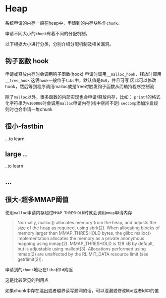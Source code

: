 # Heap

系统申请的内存一般在heap中，申请到的内存块称作`chunk`。

申请不同大小的`chunk`有着不同的分配机制。

以下根据大小进行分类，分别介绍分配机制及相关漏洞。

## 钩子函数 hook

申请或释放内存时会调用钩子函数(hook)
申请时调用`__malloc_hook`，释放时调用`__free_hook`
这俩`hook`一般位于`libc`中，默认值是`0x0`，并且可写
因此可以修改hook，然后等到程序调用malloc或是free时触发钩子函数从而劫持程序控制流

除了`malloc`以外，很多函数的内部实现也会申请/释放内存，比如：
`printf`的格式化字符串为`%100000`时会调用`malloc`申请内存(栈中空间不足)
`seccomp`添加沙盒规则时也会申请一堆chunk

## 很小-fastbin
...to learn

## large ..
..to learn

## ...


## 很大-超多MMAP阈值

使用`malloc`申请内存超过`MMAP_THRESHOLD`时就会调用`mmap`申请内存

> Normally, malloc() allocates memory from the heap, and adjusts the size of the heap as required, using sbrk(2). When allocating blocks of memory larger than MMAP_THRESHOLD bytes, the glibc malloc() implementation allocates the memory as a private anonymous mapping using mmap(2). MMAP_THRESHOLD is 128 kB by default, but is adjustable using mallopt(3). Allocations performed using mmap(2) are unaffected by the RLIMIT_DATA resource limit (see getrlimit(2)).

申请到的`chunk`地址在`libc`和`ld`附近

这是比较常见的利用点

如果chunk中存在溢出或者越界读写漏洞的话，可以泄漏或修改libc或者ld中的值


